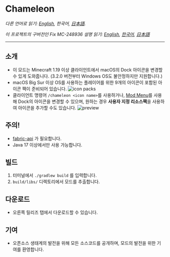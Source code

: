 # Chameleon

*다른 언어로 읽기: [English](README.md), 한국어, [日本語](README.ja.md).*

*이 프로젝트의 구버전인 Fix MC-248936 설명 읽기: [English](previous/README.md), [한국어](previous/README.ko.md), [日本語](previous/README.ja.md)*

--------

소개
--------
- 이 모드는 Minecraft 1.19 이상 클라이언트에서 macOS의 Dock 아이콘을 변경할 수 있게 도와줍니다. (3.2.0 버전부터 Windows OS도 불안정하지만 지원합니다.)
- macOS Big Sur 이상 OS를 사용하는 플레이어를 위한 9개의 아이콘이 포함된 아이콘 팩이 준비되어 있습니다.
  ![icon packs](https://user-images.githubusercontent.com/45729082/159682087-7deeb3ec-5d9a-42b6-a0ce-c6fd502a4017.png)
- 클라이언트 명령어 `/chameleon <icon name>`를 사용하거나, [Mod Menu](https://www.curseforge.com/minecraft/mc-mods/modmenu)를 사용해 Dock의 아이콘을 변경할 수 있으며, 원하는 경우 **사용자 지정 리소스팩**을 사용하여 아이콘을 추가할 수도 있습니다.
  ![preview](https://user-images.githubusercontent.com/45729082/159741680-813d91b8-82e2-4d7a-bead-9cd1402e4710.gif)


주의!
--------
- [fabric-api](https://www.curseforge.com/minecraft/mc-mods/fabric-api) 가 필요합니다.
- Java 17 이상에서만 사용 가능합니다.


빌드
--------
1. 터미널에서 `./gradlew build` 를 입력합니다.
2. `build/libs/` 디렉토리에서 모드를 추출합니다.


다운로드
--------
- 오른쪽 릴리즈 탭에서 다운로드할 수 있습니다.


기여
--------
- 오픈소스 생태계의 발전을 위해 모든 소스코드를 공개하며, 모드의 발전을 위한 기여를 환영합니다.
